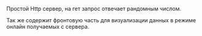 Простой Http сервер, на гет запрос отвечает рандомным числом.

Так же содержит фронтовую часть для визуализации данных в режиме онлайн получаемых с сервера.